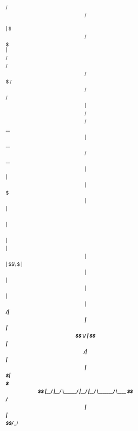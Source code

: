 
 /$$      /$$                                        
| $$$    /$$$                                        
| $$$$  /$$$$  /$$$$$$  /$$$$$$$   /$$$$$$  /$$   /$$
| $$ $$/$$ $$ /$$__  $$| $$__  $$ /$$__  $$| $$  | $$
| $$  $$$| $$| $$  \ $$| $$  \ $$| $$$$$$$$| $$  | $$
| $$\  $ | $$| $$  | $$| $$  | $$| $$_____/| $$  | $$
| $$ \/  | $$|  $$$$$$/| $$  | $$|  $$$$$$$|  $$$$$$$
|__/     |__/ \______/ |__/  |__/ \_______/ \____  $$
                                            /$$  | $$
                                           |  $$$$$$/
                                            \______/ 
